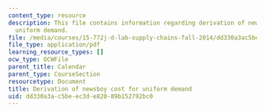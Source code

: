 ```yaml
---
content_type: resource
description: This file contains information regarding derivation of newsboy cost for
  uniform demand.
file: /media/courses/15-772j-d-lab-supply-chains-fall-2014/dd330a3ac5beec3de82089b152792bc0_MIT15_772JF14_Uniform.pdf
file_type: application/pdf
learning_resource_types: []
ocw_type: OCWFile
parent_title: Calendar
parent_type: CourseSection
resourcetype: Document
title: Derivation of newsboy cost for uniform demand
uid: dd330a3a-c5be-ec3d-e820-89b152792bc0
---
```

